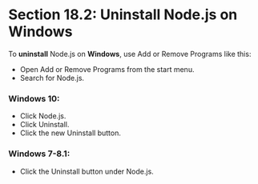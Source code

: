 # Section 18.2: Uninstall Node.js on Windows

To **uninstall** Node.js on **Windows**, use Add or Remove Programs like this:
- Open Add or Remove Programs from the start menu.
- Search for Node.js.

### Windows 10:
- Click Node.js.
- Click Uninstall.
- Click the new Uninstall button.

### Windows 7-8.1:
- Click the Uninstall button under Node.js.